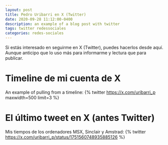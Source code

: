 ```yaml
---
layout: post
title: Pedro Uribarri en X (Twitter)
date: 2020-09-28 11:12:00-0400
description: an example of a blog post with twitter
tags: twitter redessociales
categories: redes-sociales
---
```


Si estás interesado en seguirme en X (Twitter), puedes hacerlos desde aquí. Aunque anticipo que lo uso más para informarme y lectura que para publicar.


# Timeline de mi cuenta de X

An example of pulling from a timeline:
{% twitter https://x.com/uribarri_p maxwidth=500 limit=3 %}

# El último tweet en X (antes Twitter)

Mis tiempos de los ordenadores MSX, Sinclair y Amstrad:
{% twitter https://x.com/uribarri_p/status/1751560748935885126 %}

